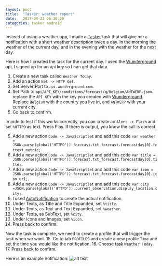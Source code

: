 ```yaml
---
layout: post
title:  "Tasker: weather report"
date:   2017-04-23 06:30:00
categories: tasker android
---
```


Instead of using a weather app, I made a [Tasker] task that will give me a notification with a short weather description twice a day. In the morning the weather of the current day, and in the evening with the weather for the next day.

Here is how I created the task for the current day.
I used the [Wunderground] api, I signed up for an api key so I can get that data.
1. Create a new task called `Weather Today`.
2. Add an action `Net -> HTTP Get`.
3. Set Server:Port to `api.wunderground.com`.
3. Set Path to `api/API_KEY/conditions/forecast/q/Belgium/ANTWERP.json`. replace the `API_KEY` with the key you created with [Wunderground]. Replace `Belgium` with the country you live in, and `ANTWERP` with your current city.
4. Go back to confirm.

In orde to test if this works correctly, you can create an `Alert -> Flash` and set `%HTTPD` as text. Press Play. If there is output, you know the call is correct.

5. Add a new action `Code -> JavaScriptlet` and add this code `var weather = JSON.parse(global('HTTPD')).forecast.txt_forecast.forecastday[0].fcttext_metric;`.
6. Add a new action `Code -> JavaScriptlet` and add this code `var title = JSON.parse(global('HTTPD')).forecast.txt_forecast.forecastday[0].title;`.
7. Add a new action `Code -> JavaScriptlet` and add this code `var icon = JSON.parse(global('HTTPD')).forecast.txt_forecast.forecastday[0].icon_url;`.
8. Add a new action `Code -> JavaScriptlet` and add this code `var city =JSON.parse(global('HTTPD')).current_observation.display_location.city;`.
9. I used [AutoNotification] to create the actual notification.
10. Under Texts, as Title and Title Expanded, set `%title`.
11. Under Texts, as Text and Text Expanded, set `%weather`.
12. Under Texts, as SubText, set `%city`.
13. Under Icons and Images, set `%icon`.
14. Press back to confirm.

Now the task is complete, we need to create a profile that will trigger the task when we want.
15. Go to tab `PROFILES` and create a new profile `Time` and set the time you would like the notification.
16. Choose task `Weather Today`.
17. Press back to confirm.

Here is an example notification:
![alt text][Example]

[Tasker]: https://play.google.com/store/apps/details?id=net.dinglisch.android.taskerm
[Wunderground]: http://api.wunderground.com
[AutoNotification]: https://play.google.com/store/apps/details?id=com.joaomgcd.autonotification
[Example]: https://raw.github.com/JokevO/JokevO.github.io/master/assets/images/weatherscreen.png "Example"